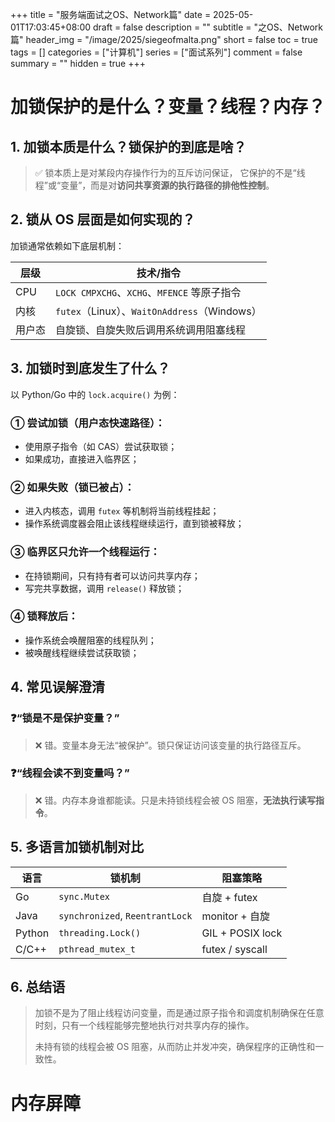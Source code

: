 +++
title = "服务端面试之OS、Network篇"
date = 2025-05-01T17:03:45+08:00
draft = false
description = ""
subtitle = "之OS、Network篇"
header_img = "/image/2025/siegeofmalta.png"
short = false
toc = true
tags = []
categories = ["计算机"]
series = ["面试系列"]
comment = false
summary = ""
hidden = true
+++

# 加锁保护的是什么？变量？线程？内存？

## 1. 加锁本质是什么？锁保护的到底是啥？

> ✅ 锁本质上是对某段内存操作行为的互斥访问保证，
> 它保护的不是“线程”或“变量”，而是对**访问共享资源的执行路径的排他性控制**。

## 2. 锁从 OS 层面是如何实现的？

加锁通常依赖如下底层机制：

| 层级   | 技术/指令                                  |
|--------|---------------------------------------------|
| CPU    | `LOCK CMPXCHG`、`XCHG`、`MFENCE` 等原子指令 |
| 内核   | `futex`（Linux）、`WaitOnAddress`（Windows） |
| 用户态 | 自旋锁、自旋失败后调用系统调用阻塞线程     |

## 3. 加锁时到底发生了什么？

以 Python/Go 中的 `lock.acquire()` 为例：

### ① 尝试加锁（用户态快速路径）：
- 使用原子指令（如 CAS）尝试获取锁；
- 如果成功，直接进入临界区；

### ② 如果失败（锁已被占）：
- 进入内核态，调用 `futex` 等机制将当前线程挂起；
- 操作系统调度器会阻止该线程继续运行，直到锁被释放；

### ③ 临界区只允许一个线程运行：
- 在持锁期间，只有持有者可以访问共享内存；
- 写完共享数据，调用 `release()` 释放锁；

### ④ 锁释放后：
- 操作系统会唤醒阻塞的线程队列；
- 被唤醒线程继续尝试获取锁；

## 4. 常见误解澄清

### ❓“锁是不是保护变量？”
> ❌ 错。变量本身无法“被保护”。锁只保证访问该变量的执行路径互斥。

### ❓“线程会读不到变量吗？”
> ❌ 错。内存本身谁都能读。只是未持锁线程会被 OS 阻塞，**无法执行读写指令**。

## 5. 多语言加锁机制对比

| 语言       | 锁机制                    | 阻塞策略              |
|------------|---------------------------|------------------------|
| Go         | `sync.Mutex`              | 自旋 + futex           |
| Java       | `synchronized`, `ReentrantLock` | monitor + 自旋      |
| Python     | `threading.Lock()`        | GIL + POSIX lock       |
| C/C++      | `pthread_mutex_t`         | futex / syscall        |

## 6. 总结语

> 加锁不是为了阻止线程访问变量，而是通过原子指令和调度机制确保在任意时刻，只有一个线程能够完整地执行对共享内存的操作。
>
> 未持有锁的线程会被 OS 阻塞，从而防止并发冲突，确保程序的正确性和一致性。

# 内存屏障
